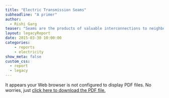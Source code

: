 ```yaml
---
title: "Electric Transmission Seams"
subheadline: "A primer"
author:
  - Rishi Garg
teaser: "Seams are the products of valuable interconnections to neighboring jurisdictions. They are the interface between two wholesale electricity control areas, systems, and markets. Seams issues are trading barriers between adjoining wholesale electricity markets resulting from the use of different rules and procedures by the neighboring markets. Put another way, where there are seams, inefficiencies arise that prevent the economic transfer of capacity and energy between neighboring wholesale electricity markets largely as a result of incompatible market rules or designs. These trading barriers can obstruct the trading or sharing of electric capacity and energy between the two markets, affecting the reliability of each system and increasing the ultimate cost to the ratepayer. This primer offers an examination of seams issues that are relevant to the Eastern Interconnection in the United States."
layout: legacyReport
date: 2015-03-30 10:00:00
categories:
    - reports
    - electricity
show_meta: false
custom_css:
  - report
  - legacy
---
```

<object data='{{ site.url }}/nrriReports/NRRI%2015-03%20NRRI%20-%20Seams%20Primer.pdf'
        type='application/pdf'
        width='100%'
        height='100%'>

<p>It appears your Web browser is not configured to display PDF files.
No worries, just <a href='{{ site.url }}/nrriReports/NRRI%2015-03%20Nrri%20-%20Seams%20Primer.pdf'>click here to download the PDF file.</a></p>

</object>
